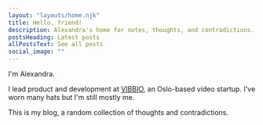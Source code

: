 ```yaml
---
layout: "layouts/home.njk"
title: Hello, friend!
description: Alexandra's home for notes, thoughts, and contradictions.
postsHeading: Latest posts
allPostsText: See all posts
social_image: ""
---
```


I'm Alexandra.

I lead product and development at [VIBBIO](https://vibbio.com), an Oslo-based video startup. I've worn many hats but I'm still mostly me.

This is my blog, a random collection of thoughts and contradictions.